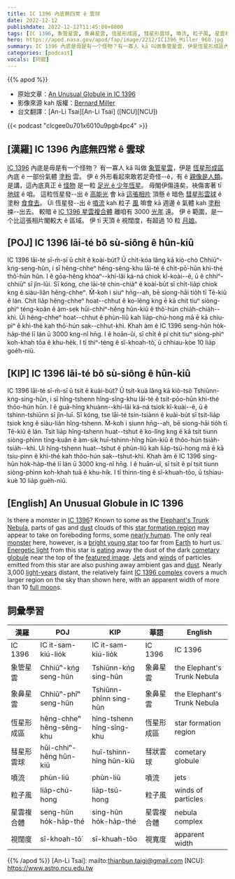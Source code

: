 ```yaml
---
title: IC 1396 內底無四常 ê 雲球
date: 2022-12-12
publishdate: 2022-12-12T11:45:00+0800
tags: [IC 1396, 象管星雲, 象鼻星雲, 恆星形成區, 彗星形雲球, 噴流, 粒子風, 星雲複合體, 視闊度]
hero: https://apod.nasa.gov/apod/fap/image/2212/IC1396_Miller_960.jpg
summary: IC 1396 內底是毋是有一个怪物？有一寡人 kā 叫做象管星雲，伊是恆星形成區內底 ê 一部份氣體 kah 塗粉雲。
categories: [podcast]
vocals: [阿錕]
---
```


{{% apod %}}

- 原始文章：[An Unusual Globule in IC 1396](https://apod.nasa.gov/apod/ap221212.html)
- 影像來源 kah 版權：[Bernard Miller](http://www.azstarman.net/About.htm)
- 台文翻譯：[An-Li Tsai][An-Li Tsai] ([NCU][NCU])

{{< podcast "clcgee0u701x6010u9pgb4pc4" >}}

## [漢羅] IC 1396 內底無四常 ê 雲球
[IC 1396][IC 1396] 內底是毋是有一个怪物？
有一寡人 kā 叫做 [象管星雲][Elephant's Trunk Nebula]，伊是 [恆星形成區][star formation region] 內底 ê 一部份氣體 [塗粉][dust 1] 雲。
伊 ê 外形看起來敢若足奇怪--ê，有 ê [親像是人類][nearly human]。
是講，這內底真正 ê [怪物][monster] 是一粒 [足光 ê 少年恆星][bright young star]。
毋閣伊傷遠矣，袂傷害著 tī [地球][Earth] ê 咱。
這粒恆星發--出 ê [高能光][Energetic light] 會 kā [這張相片][featured image] 頂懸 ê 暗色 [彗星形雲球][cometary globule] ê 塗粉 [食食去][eating]。
Ùi 恆星發--出 ê [噴流][Jets] kah 粒子 [風][winds] 嘛會 kā 週邊 ê 氣體 kah [塗粉][dust 2] 捒--出去。
較暗 ê [IC 1396 星雲複合體][IC 1396 complex t] 離咱有 3000 [光年][light-years] 遠。
伊 ê 範圍，是一个比這張相片閣較大 ê 區域。
伊 tī 天頂 ê 視闊度，有超過 10 粒 [月娘][full moon]。


## [POJ] IC 1396 lāi-té bô sù-siông ê hûn-kiû
IC 1396 lāi-té sī-m̄-sī ū chi̍t ê koài-bu̍t?
Ū chi̍t-kóa lâng kā kiò-chò Chhiūⁿ-kńg-seng-hûn, i sī hêng-chheⁿ hêng-sêng-khu lāi-té ê chi̍t-pō͘-hūn khì-thé thô͘-hún hûn.
I ê gōa-hêng khòaⁿ--khí-lâi ká-ná chiok kî-koài--ê, ū ê chhiⁿ-chhiūⁿ sī jîn-lūi.
Sī kóng, che lāi-té chin-chiàⁿ ê koài-bu̍t sī chi̍t-lia̍p chiok kng ê siàu-liân hêng-chheⁿ.
M̄-koh i siuⁿ hn̄g--ah, bē siong-hāi tio̍h tī Tē-kiû ê lán.
Chit lia̍p hêng-chheⁿ hoat--chhut ê ko-lêng kng ē kā chit tiuⁿ siòng-phìⁿ téng-koân ê àm-sek hūi-chhiⁿ-hêng hûn-kiû ê thô͘-hún chia̍h-chia̍h--khì.
Ùi hêng-chheⁿ hoat--chhut ê phùn-liû kah lia̍p-chú-hong mā ē kā chiu-piⁿ ê khì-thé kah thô͘-hún sak--chhut-khì.
Khah àm ê IC 1396 seng-hûn ho̍k-ha̍p-thé lī lán ū 3000 kng-nî hn̄g.
I ê hoān-ûi, sī chi̍t ê pí chit tiuⁿ siòng-phìⁿ koh-khah tōa ê khu-he̍k.
I tī thiⁿ-téng ê sī-khoah-tō͘, ū chhiau-kòe 10 lia̍p goe̍h-niû.


## [KIP] IC 1396 lāi-té bô sù-siông ê hûn-kiû
IC 1396 lāi-té sī-m̄-sī ū tsi̍t ê kuài-bu̍t?
Ū tsi̍t-kuá lâng kā kiò-tsò Tshiūnn-kńg-sing-hûn, i sī hîng-tshenn hîng-sîng-khu lāi-té ê tsi̍t-pōo-hūn khì-thé thôo-hún hûn.
I ê guā-hîng khuànn--khí-lâi ká-ná tsiok kî-kuài--ê, ū ê tshinn-tshiūnn sī jîn-luī.
Sī kóng, tse lāi-té tsin-tsiànn ê kuài-bu̍t sī tsi̍t-lia̍p tsiok kng ê siàu-liân hîng-tshenn.
M̄-koh i siunn hn̄g--ah, bē siong-hāi tio̍h tī Tē-kiû ê lán.
Tsit lia̍p hîng-tshenn huat--tshut ê ko-lîng kng ē kā tsit tiunn siòng-phìnn tíng-kuân ê àm-sik huī-tshinn-hîng hûn-kiû ê thôo-hún tsia̍h-tsia̍h--khì.
Uì hîng-tshenn huat--tshut ê phùn-liû kah lia̍p-tsú-hong mā ē kā tsiu-pinn ê khì-thé kah thôo-hún sak--tshut-khì.
Khah àm ê IC 1396 sing-hûn ho̍k-ha̍p-thé lī lán ū 3000 kng-nî hn̄g.
I ê huān-uî, sī tsi̍t ê pí tsit tiunn siòng-phìnn koh-khah tuā ê khu-hi̍k.
I tī thinn-tíng ê sī-khuah-tōo, ū tshiau-kuè 10 lia̍p gue̍h-niû.

## [English] An Unusual Globule in IC 1396
Is there a monster in [IC 1396][IC 1396]?
Known to some as the [Elephant's Trunk Nebula][Elephant's Trunk Nebula], parts of gas and [dust][dust 1] clouds of this [star formation region][star formation region] may appear to take on foreboding forms, some [nearly human][nearly human].
The only real [monster][monster] here, however, is a [bright young star][bright young star] too far from [Earth][Earth] to hurt us.
[Energetic light][Energetic light] from this star is [eating][eating] away the dust of the dark [cometary globule][cometary globule] near the top of the [featured image][featured image].
[Jets][Jets] and [winds][winds] of particles emitted from this star are also pushing away ambient gas and [dust][dust 2].
Nearly 3,000 [light-years][light-years] distant, the relatively faint [IC 1396 complex][IC 1396 complex e] covers a much larger region on the sky than shown here, with an apparent width of more than 10 [full moon][full moon]s.

## 詞彙學習

|漢羅|POJ|KIP|華語|English|
|-|-|-|-|-|
|IC 1396|IC it-sam-kiú-lio̍k|IC it-sam-kiú-lio̍k|IC 1396|IC 1396|
|象管星雲|Chhiūⁿ-kńg seng-hûn|Tshiūnn-kńg sing-hûn|象鼻星雲|the Elephant's Trunk Nebula|
|象鼻星雲|Chhiūⁿ-phīⁿ seng-hûn|Tshiūnn-phīnn sing-hûn|象鼻星雲|the Elephant's Trunk Nebula|
|恆星形成區|hêng-chheⁿ hêng-sêng-khu|hîng-tshenn hîng-sîng-khu|恆星形成區|star formation region|
|彗星形雲球|hūi-chhiⁿ-hêng hûn-kiû|huī-tshinn-hîng hûn-kiû|彗狀雲球|cometary globule|
|噴流|phùn-liû|phùn-liû|噴流|jets|
|粒子風|lia̍p-chú-hong|lia̍p-tsú-hong|粒子風|winds of particles|
|星雲複合體|seng-hûn ho̍k-ha̍p-thé|sing-hûn ho̍k-ha̍p-thé|星雲複合體|nebula complex|
|視闊度|sī-khoah-tō͘|sī-khuah-tōo|視寬度|apparent width|

{{% /apod %}}
[An-Li Tsai]: mailto:thianbun.taigi@gmail.com
[NCU]: https://www.astro.ncu.edu.tw

[copyright]: https://apod.nasa.gov/apod/fap/lib/about_apod.html#srapply
[License]: https://creativecommons.org/licenses/by/2.0/

[IC 1396]:https://apod.nasa.gov/apod/ap120805.html
[Elephant's Trunk Nebula]:https://en.wikipedia.org/wiki/Elephant's_Trunk_nebula
[dust 1]:https://apod.nasa.gov/apod/ap030706.html
[star formation region]:https://apod.nasa.gov/apod/ap120722.html
[nearly human]:https://en.wikipedia.org/wiki/The_Cyclops_(Redon)
[monster]:http://www.strangescience.net/stmons.htm
[bright young star]:https://ui.adsabs.harvard.edu/abs/1996ApJ...463L.105M/abstract
[Earth]:https://solarsystem.nasa.gov/planets/earth/in-depth/
[Energetic light]:https://science.nasa.gov/ems/10_ultravioletwaves
[eating]:https://www.aspca.org/sites/default/files/cat-care_cat-nutrition-tips_kitten_body1_right.jpg
[cometary globule]:https://apod.nasa.gov/apod/ap131012.html
[featured image]:http://www.azstarman.net/CDK/IC1396_LRGB.htm
[Jets]:https://apod.nasa.gov/apod/ap201222.html
[winds]:https://apod.nasa.gov/apod/ap160522.html
[dust 2]:https://astronomy.swin.edu.au/cosmos/d/Dust+Grain
[light-years]:http://starchild.gsfc.nasa.gov/docs/StarChild/questions/question19.html
[IC 1396 complex e]:https://apod.nasa.gov/apod/ap210723.html
[IC 1396 complex t]:https://apod.tw/daily/20210723.html
[full moon]:https://apod.nasa.gov/apod/ap990419.html
